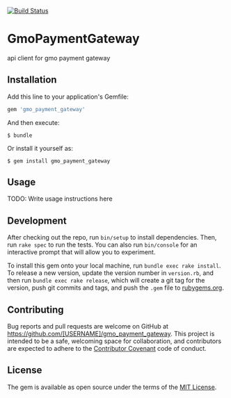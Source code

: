 [![Build Status](https://travis-ci.org/naofumi-fujii/gmo_payment_gateway.svg?branch=master)](https://travis-ci.org/naofumi-fujii/gmo_payment_gateway)

# GmoPaymentGateway

api client for gmo payment gateway

## Installation

Add this line to your application's Gemfile:

```ruby
gem 'gmo_payment_gateway'
```

And then execute:

    $ bundle

Or install it yourself as:

    $ gem install gmo_payment_gateway

## Usage

TODO: Write usage instructions here

## Development

After checking out the repo, run `bin/setup` to install dependencies. Then, run `rake spec` to run the tests. You can also run `bin/console` for an interactive prompt that will allow you to experiment.

To install this gem onto your local machine, run `bundle exec rake install`. To release a new version, update the version number in `version.rb`, and then run `bundle exec rake release`, which will create a git tag for the version, push git commits and tags, and push the `.gem` file to [rubygems.org](https://rubygems.org).

## Contributing

Bug reports and pull requests are welcome on GitHub at https://github.com/[USERNAME]/gmo_payment_gateway. This project is intended to be a safe, welcoming space for collaboration, and contributors are expected to adhere to the [Contributor Covenant](http://contributor-covenant.org) code of conduct.


## License

The gem is available as open source under the terms of the [MIT License](http://opensource.org/licenses/MIT).

